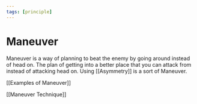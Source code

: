 ```yaml
---
tags: [principle]
---
```


# Maneuver

 Maneuver is a way of planning to beat the enemy by going around instead of head on.  The plan of getting into a better place that you can attack from instead of attacking head on. Using [[Asymmetry]] is a sort of Maneuver. 

[[Examples of Maneuver]]

[[Maneuver Technique]]
